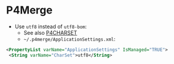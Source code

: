 # P4Merge

- Use `utf8` instead of `utf8-bom`:
    - See also [P4CHARSET](https://www.perforce.com/perforce/doc.current/manuals/cmdref/Content/CmdRef/P4CHARSET.html)
    - `~/.p4merge/ApplicationSettings.xml`:

```xml
<PropertyList varName="ApplicationSettings" IsManaged="TRUE">
 <String varName="CharSet">utf8</String>
```
